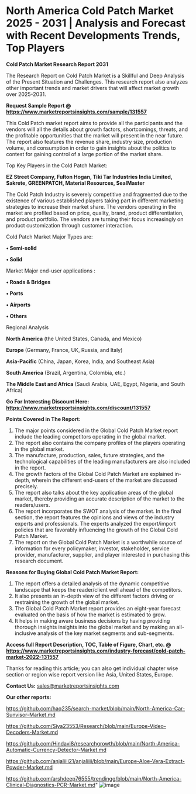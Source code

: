 # North America Cold Patch Market 2025 - 2031 | Analysis and Forecast with Recent Developments Trends, Top Players

<strong>Cold Patch Market Research Report 2031</strong>

The Research Report on Cold Patch Market is a Skillful and Deep Analysis of the Present Situation and Challenges. This research report also analyzes other important trends and market drivers that will affect market growth over 2025-2031.

<strong>Request Sample Report @ <a href=https://www.marketreportsinsights.com/sample/131557>https://www.marketreportsinsights.com/sample/131557</a></strong>

This Cold Patch market report aims to provide all the participants and the vendors will all the details about growth factors, shortcomings, threats, and the profitable opportunities that the market will present in the near future. The report also features the revenue share, industry size, production volume, and consumption in order to gain insights about the politics to contest for gaining control of a large portion of the market share.

Top Key Players in the Cold Patch Market:

<strong>EZ Street Company, Fulton Hogan, Tiki Tar Industries India Limited, Sakrete, GREENPATCH, Material Resources, SealMaster</strong>

The Cold Patch Industry is severely competitive and fragmented due to the existence of various established players taking part in different marketing strategies to increase their market share. The vendors operating in the market are profiled based on price, quality, brand, product differentiation, and product portfolio. The vendors are turning their focus increasingly on product customization through customer interaction.

Cold Patch Market Major Types are:

<strong>• Semi-solid

• Solid</strong>

Market Major end-user applications :

<strong>• Roads & Bridges

• Ports

• Airports

• Others</strong>

Regional Analysis

</u><strong><b>North America</b></strong> (the United States, Canada, and Mexico)

<strong><b>Europe </b></strong>(Germany, France, UK, Russia, and Italy)

<strong><b>Asia-Pacific</b></strong> (China, Japan, Korea, India, and Southeast Asia)

<strong><b>South America</b></strong> (Brazil, Argentina, Colombia, etc.)

<strong><b>The Middle East and Africa</b></strong> (Saudi Arabia, UAE, Egypt, Nigeria, and South Africa)

<strong>Go For Interesting Discount Here: <a href=https://www.marketreportsinsights.com/discount/131557>https://www.marketreportsinsights.com/discount/131557</a></strong>

<strong>Points Covered in The Report:</strong>
<ol>
  <li>The major points considered in the Global Cold Patch Market report include the leading competitors operating in the global market.</li>
  <li>The report also contains the company profiles of the players operating in the global market.</li>
  <li>The manufacture, production, sales, future strategies, and the technological capabilities of the leading manufacturers are also included in the report.</li>
  <li>The growth factors of the Global Cold Patch Market are explained in-depth, wherein the different end-users of the market are discussed precisely.</li>
  <li>The report also talks about the key application areas of the global market, thereby providing an accurate description of the market to the readers/users.</li>
  <li>The report incorporates the SWOT analysis of the market. In the final section, the report features the opinions and views of the industry experts and professionals. The experts analyzed the export/import policies that are favorably influencing the growth of the Global Cold Patch Market.</li>
  <li>The report on the Global Cold Patch Market is a worthwhile source of information for every policymaker, investor, stakeholder, service provider, manufacturer, supplier, and player interested in purchasing this research document.</li>
</ol>
<strong>Reasons for Buying Global Cold Patch Market Report:</strong>

<ol>
  <li>The report offers a detailed analysis of the dynamic competitive landscape that keeps the reader/client well ahead of the competitors.</li>
  <li>It also presents an in-depth view of the different factors driving or restraining the growth of the global market.</li>
  <li>The Global Cold Patch Market report provides an eight-year forecast evaluated on the basis of how the market is estimated to grow.</li>
  <li>It helps in making aware business decisions by having providing thorough insights insights into the global market and by making an all-inclusive analysis of the key market segments and sub-segments.</li>
</ol>
<strong>Access full Report Description, TOC, Table of Figure, Chart, etc. @ <a href=https://www.marketreportsinsights.com/industry-forecast/cold-patch-market-2022-131557>https://www.marketreportsinsights.com/industry-forecast/cold-patch-market-2022-131557</a></strong>


Thanks for reading this article; you can also get individual chapter wise section or region wise report version like Asia, United States, Europe.

<strong>Contact Us:</strong>
sales@marketreportsinsights.com

<strong>Our other reports:</strong>

<a href=https://github.com/haq235/search-market/blob/main/North-America-Car-Sunvisor-Market.md>https://github.com/haq235/search-market/blob/main/North-America-Car-Sunvisor-Market.md</a>

<a href=https://github.com/Siya23553/Research/blob/main/Europe-Video-Decoders-Market.md>https://github.com/Siya23553/Research/blob/main/Europe-Video-Decoders-Market.md</a>

<a href=https://github.com/Hindavi8/researchgrowth/blob/main/North-America-Automatic-Currency-Detector-Market.md>https://github.com/Hindavi8/researchgrowth/blob/main/North-America-Automatic-Currency-Detector-Market.md</a>

<a href=https://github.com/anjaliiii21/anjaliiii/blob/main/Europe-Aloe-Vera-Extract-Powder-Market.md>https://github.com/anjaliiii21/anjaliiii/blob/main/Europe-Aloe-Vera-Extract-Powder-Market.md</a>

<a href=https://github.com/arshdeep76555/trendingg/blob/main/North-America-Clinical-Diagnostics-PCR-Market.md>https://github.com/arshdeep76555/trendingg/blob/main/North-America-Clinical-Diagnostics-PCR-Market.md</a>"
![image](https://github.com/user-attachments/assets/6682b4d5-0545-4b36-af4a-a3d2bdf61eb4)

